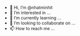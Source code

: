 - 👋 Hi, I’m @nhatminhit
- 👀 I’m interested in ...
- 🌱 I’m currently learning ...
- 💞️ I’m looking to collaborate on ...
- 📫 How to reach me ...

<!---
nhatminhit/nhatminhit is a ✨ special ✨ repository because its `README.md` (this file) appears on your GitHub profile.
You can click the Preview link to take a look at your changes.
--->
